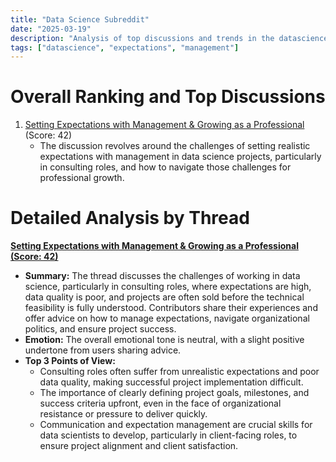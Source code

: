 ```yaml
---
title: "Data Science Subreddit"
date: "2025-03-19"
description: "Analysis of top discussions and trends in the datascience subreddit"
tags: ["datascience", "expectations", "management"]
---
```


# Overall Ranking and Top Discussions
1.  [Setting Expectations with Management & Growing as a Professional](https://www.reddit.com/r/datascience/comments/1jeg1xn/setting_expectations_with_management_growing_as_a/) (Score: 42)
    *   The discussion revolves around the challenges of setting realistic expectations with management in data science projects, particularly in consulting roles, and how to navigate those challenges for professional growth.

# Detailed Analysis by Thread
**[Setting Expectations with Management & Growing as a Professional (Score: 42)](https://www.reddit.com/r/datascience/comments/1jeg1xn/setting_expectations_with_management_growing_as_a/)**
*  **Summary:** The thread discusses the challenges of working in data science, particularly in consulting roles, where expectations are high, data quality is poor, and projects are often sold before the technical feasibility is fully understood. Contributors share their experiences and offer advice on how to manage expectations, navigate organizational politics, and ensure project success.
*  **Emotion:** The overall emotional tone is neutral, with a slight positive undertone from users sharing advice.
*  **Top 3 Points of View:**
    *   Consulting roles often suffer from unrealistic expectations and poor data quality, making successful project implementation difficult.
    *   The importance of clearly defining project goals, milestones, and success criteria upfront, even in the face of organizational resistance or pressure to deliver quickly.
    *   Communication and expectation management are crucial skills for data scientists to develop, particularly in client-facing roles, to ensure project alignment and client satisfaction.
